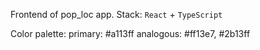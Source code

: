 Frontend of pop_loc app.
Stack: `React` + `TypeScript`

Color palette:
primary: #a113ff
analogous: #ff13e7, #2b13ff
